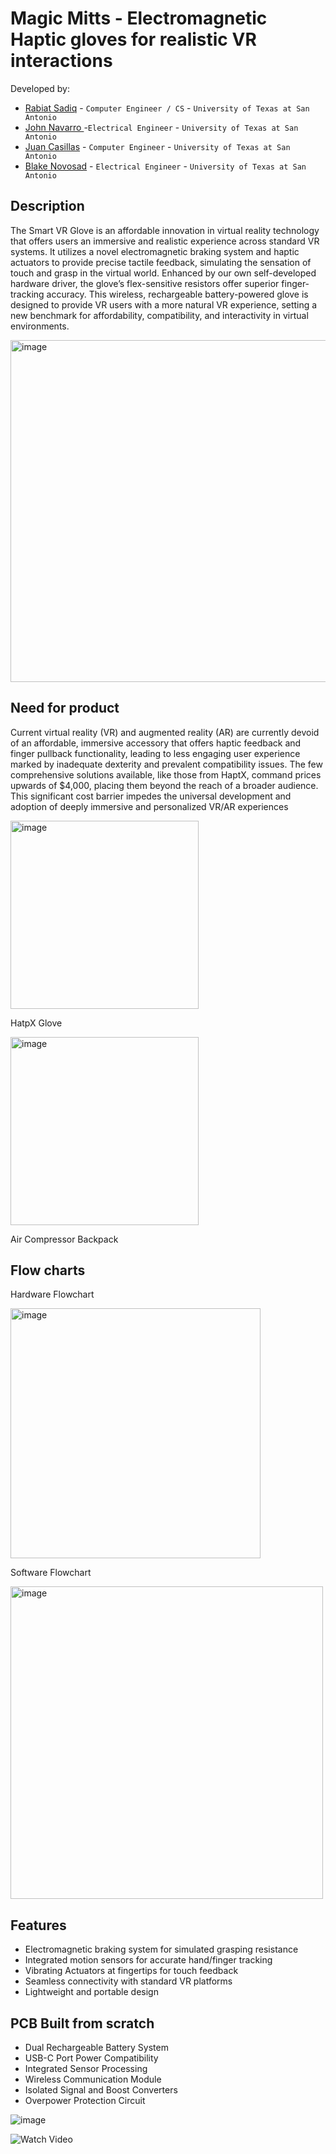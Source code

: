 
<!--
Name of your team's  project
-->
# Magic Mitts - Electromagnetic Haptic gloves for realistic VR interactions

<!--
List all of the members who developed the project and
link to each members respective GitHub profile
-->
Developed by: 
- [Rabiat Sadiq](https://github.com/rabiats) - `Computer Engineer / CS` - `University of Texas at San Antonio`
- [John Navarro ](https://github.com/rabiats) -`Electrical Engineer` - `University of Texas at San Antonio`
- [Juan Casillas](https://github.com/rabiats) - `Computer Engineer` - `University of Texas at San Antonio`
- [Blake Novosad](https://github.com/rabiats) - `Electrical Engineer` - `University of Texas at San Antonio`




## Description
<!--
Give a short description on what your project accomplishes and what tools is uses. In addition, you can drop screenshots directly into your README file to add them to your README. Take these from your presentations.
-->
The Smart VR Glove is an affordable innovation in virtual reality technology that offers users an immersive and realistic experience across standard VR systems.
It utilizes a novel electromagnetic braking system and haptic actuators to provide precise tactile feedback, simulating the sensation of touch and grasp in the virtual world. 
Enhanced by our own self-developed hardware driver, the glove’s flex-sensitive resistors offer superior finger-tracking accuracy.
This wireless, rechargeable battery-powered glove is designed to provide VR users with a more natural VR experience, setting a new benchmark for affordability, compatibility, and interactivity in virtual environments.

<img width="547" alt="image" src="https://github.com/user-attachments/assets/14185a09-d596-4e34-96c8-1b49b02a80ac">



## Need for product 
Current virtual reality (VR) and augmented reality (AR) are
currently devoid of an affordable, immersive accessory that offers
haptic feedback and finger pullback functionality, leading to less
engaging user experience marked by inadequate dexterity and
prevalent compatibility issues. The few comprehensive solutions
available, like those from HaptX, command prices upwards of
$4,000, placing them beyond the reach of a broader audience.
This significant cost barrier impedes the universal development
and adoption of deeply immersive and personalized VR/AR
experiences




<img width="301" alt="image" src="https://github.com/user-attachments/assets/c873233b-de96-4d78-be20-8719c6a9b547">

HatpX Glove

<img width="301" alt="image" src="https://github.com/user-attachments/assets/17e569e5-572d-41ac-b6ee-b57a47197fc3">

Air Compressor Backpack


## Flow charts
Hardware Flowchart

<img width="400" alt="image" src="https://github.com/user-attachments/assets/187a7fb6-4ab3-4d6e-8755-15e9066b3baa">

Software Flowchart

<img width="500" alt="image" src="https://github.com/user-attachments/assets/5f083551-2695-4780-bbe3-af71f6c9b447">



## Features
-  Electromagnetic braking system for simulated grasping resistance
- Integrated motion sensors for accurate hand/finger tracking
- Vibrating Actuators at fingertips for touch feedback
- Seamless connectivity with standard VR platforms
- Lightweight and portable design

## PCB Built from scratch

- Dual Rechargeable Battery System
- USB-C Port Power Compatibility
- Integrated Sensor Processing
- Wireless Communication Module
- Isolated Signal and Boost Converters
- Overpower Protection Circuit

![image](https://github.com/user-attachments/assets/4fae64a6-3d42-4dce-9a31-a3ab900955fb)


![Watch Video](https://www.youtube.com/watch?v=PxEuPJLgdlc)

